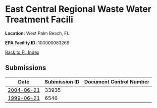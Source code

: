 # East Central Regional Waste Water Treatment Facili

**Location:** West Palm Beach, FL

**EPA Facility ID:** 100000083269

[Back to FL Index](../../index.md)

## Submissions

| Date | Submission ID | Document Control Number |
|------|--------------|-------------------------|
| [2004-06-21](submissions/33935.md) | 33935 |  |
| [1999-06-21](submissions/6546.md) | 6546 |  |
